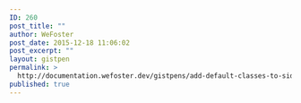 ```yaml
---
ID: 260
post_title: ""
author: WeFoster
post_date: 2015-12-18 11:06:02
post_excerpt: ""
layout: gistpen
permalink: >
  http://documentation.wefoster.dev/gistpens/add-default-classes-to-sidebar/260-2/
published: true
---
```

<?php
/**
 * Add the code below to your WeFoster Child Theme
 */
 
function wfc_add_main_class() {
  echo 'my-custom-class ';
}
add_action( 'class_main','wfc_add_main_class' );
function wfc_add_sidebar_class() {
  echo 'my-custom-class ';
}
add_action( 'class_sidebar','wfc_add_sidebar_class' );